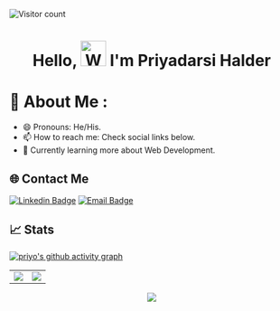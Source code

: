 ![Visitor count](https://shields-io-visitor-counter.herokuapp.com/badge?page=yamashi.yamashi)
<h1 align="center"> Hello, <img src="https://raw.githubusercontent.com/nixin72/nixin72/master/wave.gif"
         alt="Waving hand animated gif"
         height="45"
         width="45" /> I'm Priyadarsi Halder</h1>

# 💫 About Me :
- 😄 Pronouns: He/His.
- 📫 How to reach me: Check social links below.
- 🌱 Currently learning more about Web Development.

## 🌐 Contact Me
[![Linkedin Badge](https://img.shields.io/badge/LinkedIn-0077B5?style=for-the-badge&logo=Linkedin&logoColor=white&link=https://www.linkedin.com/in/arian-shaikh-3b679b240/)](https://www.linkedin.com/in/priyadarsi-halder-786a8a237/)   [![Email Badge](https://img.shields.io/badge/Gmail-D14836?style=for-the-badge&logo=gmail&logoColor=white&link=mailto:ariansk90@gmail.com)](mailto:priyadarsi02@gmail.com)   




## 📈 Stats
[![priyo's github activity graph](https://activity-graph.herokuapp.com/graph?username=PriyoRaven&theme=blue)](https://github.com/PriyoRaven/github-readme-activity-graph)
<table>
<tr>
<td>
<img src="https://github-readme-stats.vercel.app/api?username=PriyoRaven&include_all_commits=true&count_private=true&show_icons=true&line_height=20&theme=tokyonight"/>
<td><img src="https://github-readme-stats.vercel.app/api/top-langs?username=PriyoRaven&show_icons=true&locale=en&layout=compact&theme=tokyonight" />
</td>
</tr>
</table>
<p align="center">
<img align="center" src="http://github-readme-streak-stats.herokuapp.com?user=PriyoRaven&theme=prussian"/>
</p>
